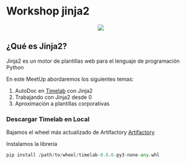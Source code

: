 # Workshop jinja2

<p align="center"> 
<img src="https://upload.wikimedia.org/wikipedia/commons/8/87/Jinja_software_logo.svg">
</p>

## ¿Qué es Jinja2?
Jinja2 es un motor de plantillas web para el lenguaje de programación Python

En este MeetUp abordaremos los siguientes temas:

1. AutoDoc en [Timelab](https://globaldevtools.bbva.com/bitbucket/projects/NIQLB/repos/niqlb_datio_timelab/browse) con Jinja2
2. Trabajando con Jinja2 desde 0
3. Aproximación a plantillas corporativas

### Descargar Timelab en Local

Bajamos el wheel más actualizado de Artifactory
[Artifactory](https://globaldevtools.bbva.com/artifactory/webapp/#/search/quick/eyJzZWFyY2giOiJxdWljayIsInF1ZXJ5IjoidGltZWxhYiJ9)

Instalamos la librería

```py
pip install /path/to/wheel/timelab-0.8.6-py3-none-any.whl
```
